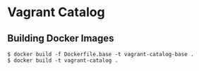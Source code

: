 # Vagrant Catalog

## Building Docker Images

    $ docker build -f Dockerfile.base -t vagrant-catalog-base .
    $ docker build -t vagrant-catalog .

